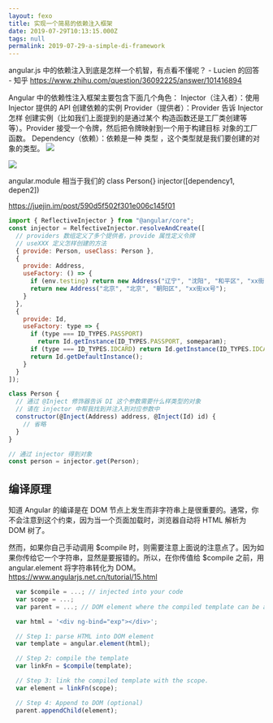 ```yaml
---
layout: fexo
title: 实现一个简易的依赖注入框架
date: 2019-07-29T10:13:15.000Z
tags: null
permalink: 2019-07-29-a-simple-di-framework
---
```


angular.js 中的依赖注入到底是怎样一个机智，有点看不懂呢？ - Lucien 的回答 - 知乎
https://www.zhihu.com/question/36092225/answer/101416894

Angular 中的依赖性注入框架主要包含下面几个角色：
Injector（注入者）：使用 Injector 提供的 API 创建依赖的实例
Provider（提供者）：Provider 告诉 Injector 怎样 创建实例（比如我们上面提到的是通过某个
构造函数还是工厂类创建等等）。Provider 接受一个令牌，然后把令牌映射到一个用于构建目标
对象的工厂函数。
Dependency（依赖）：依赖是一种 类型 ，这个类型就是我们要创建的对象的类型。
![](https://cn.bing.com/th?id=OIP.-le442ArjrIiBBp1Rgxy-QHaFj&pid=Api&rs=1)

![](http://angularjstutorials.net/wp-content/uploads/2018/03/dependency-injection-angularjs.png)

angular.module 相当于我们的 class Person{}
injector([dependency1, depen2])

https://juejin.im/post/590d5f502f301e006c145f01

```js
import { ReflectiveInjector } from "@angular/core";
const injector = RelfectiveInjector.resolveAndCreate([
  // providers 数组定义了多个提供者，provide 属性定义令牌
  // useXXX 定义怎样创建的方法
  { provide: Person, useClass: Person },
  {
    provide: Address,
    useFactory: () => {
      if (env.testing) return new Address("辽宁", "沈阳", "和平区", "xx街xx号");
      return new Address("北京", "北京", "朝阳区", "xx街xx号");
    }
  },
  {
    provide: Id,
    useFactory: type => {
      if (type === ID_TYPES.PASSPORT)
        return Id.getInstance(ID_TYPES.PASSPORT, someparam);
      if (type === ID_TYPES.IDCARD) return Id.getInstance(ID_TYPES.IDCARD);
      return Id.getDefaultInstance();
    }
  }
]);

class Person {
  // 通过 @Inject 修饰器告诉 DI 这个参数需要什么样类型的对象
  // 请在 injector 中帮我找到并注入到对应参数中
  constructor(@Inject(Address) address, @Inject(Id) id) {
    // 省略
  }
}

// 通过 injector 得到对象
const person = injector.get(Person);
```

## 编译原理

知道 Angular 的编译是在 DOM 节点上发生而非字符串上是很重要的。通常，你不会注意到这个约束，因为当一个页面加载时，浏览器自动将 HTML 解析为 DOM 树了。

然而，如果你自己手动调用 $compile 时，则需要注意上面说的注意点了。因为如果你传给它一个字符串，显然是要报错的。所以，在你传值给 $compile 之前，用 angular.element 将字符串转化为 DOM。
https://www.angularjs.net.cn/tutorial/15.html

```js
  var $compile = ...; // injected into your code
  var scope = ...;
  var parent = ...; // DOM element where the compiled template can be appended

  var html = '<div ng-bind="exp"></div>';

  // Step 1: parse HTML into DOM element
  var template = angular.element(html);

  // Step 2: compile the template
  var linkFn = $compile(template);

  // Step 3: link the compiled template with the scope.
  var element = linkFn(scope);

  // Step 4: Append to DOM (optional)
  parent.appendChild(element);
```
